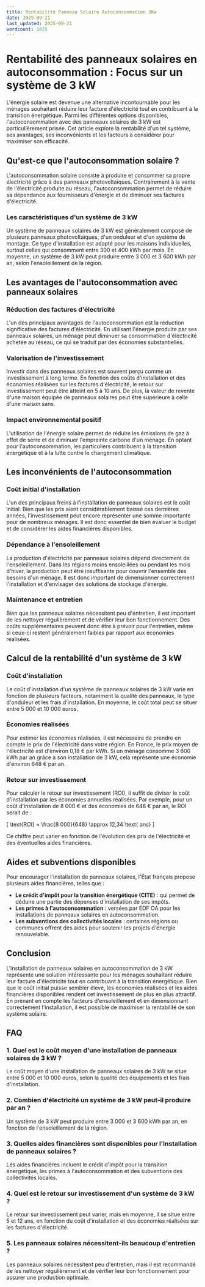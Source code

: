 ```yaml
---
title: Rentabilité Panneau Solaire Autoconsommation 3Kw
date: 2025-09-21
last_updated: 2025-09-21
wordcount: 1025
---
```


# Rentabilité des panneaux solaires en autoconsommation : Focus sur un système de 3 kW

L'énergie solaire est devenue une alternative incontournable pour les ménages souhaitant réduire leur facture d'électricité tout en contribuant à la transition énergétique. Parmi les différentes options disponibles, l'autoconsommation avec des panneaux solaires de 3 kW est particulièrement prisée. Cet article explore la rentabilité d'un tel système, ses avantages, ses inconvénients et les facteurs à considérer pour maximiser son efficacité.

## Qu'est-ce que l'autoconsommation solaire ?

L'autoconsommation solaire consiste à produire et consommer sa propre électricité grâce à des panneaux photovoltaïques. Contrairement à la vente de l'électricité produite au réseau, l'autoconsommation permet de réduire sa dépendance aux fournisseurs d'énergie et de diminuer ses factures d'électricité.

### Les caractéristiques d'un système de 3 kW

Un système de panneaux solaires de 3 kW est généralement composé de plusieurs panneaux photovoltaïques, d'un onduleur et d'un système de montage. Ce type d'installation est adapté pour les maisons individuelles, surtout celles qui consomment entre 300 et 400 kWh par mois. En moyenne, un système de 3 kW peut produire entre 3 000 et 3 600 kWh par an, selon l'ensoleillement de la région.

## Les avantages de l'autoconsommation avec panneaux solaires

### Réduction des factures d'électricité

L'un des principaux avantages de l'autoconsommation est la réduction significative des factures d'électricité. En utilisant l'énergie produite par ses panneaux solaires, un ménage peut diminuer sa consommation d'électricité achetée au réseau, ce qui se traduit par des économies substantielles.

### Valorisation de l'investissement

Investir dans des panneaux solaires est souvent perçu comme un investissement à long terme. En fonction des coûts d'installation et des économies réalisées sur les factures d'électricité, le retour sur investissement peut être atteint en 5 à 10 ans. De plus, la valeur de revente d'une maison équipée de panneaux solaires peut être supérieure à celle d'une maison sans.

### Impact environnemental positif

L'utilisation de l'énergie solaire permet de réduire les émissions de gaz à effet de serre et de diminuer l'empreinte carbone d'un ménage. En optant pour l'autoconsommation, les particuliers contribuent à la transition énergétique et à la lutte contre le changement climatique.

## Les inconvénients de l'autoconsommation

### Coût initial d'installation

L'un des principaux freins à l'installation de panneaux solaires est le coût initial. Bien que les prix aient considérablement baissé ces dernières années, l'investissement peut encore représenter une somme importante pour de nombreux ménages. Il est donc essentiel de bien évaluer le budget et de considérer les aides financières disponibles.

### Dépendance à l'ensoleillement

La production d'électricité par panneaux solaires dépend directement de l'ensoleillement. Dans les régions moins ensoleillées ou pendant les mois d'hiver, la production peut être insuffisante pour couvrir l'ensemble des besoins d'un ménage. Il est donc important de dimensionner correctement l'installation et d'envisager des solutions de stockage d'énergie.

### Maintenance et entretien

Bien que les panneaux solaires nécessitent peu d'entretien, il est important de les nettoyer régulièrement et de vérifier leur bon fonctionnement. Des coûts supplémentaires peuvent donc être à prévoir pour l'entretien, même si ceux-ci restent généralement faibles par rapport aux économies réalisées.

## Calcul de la rentabilité d'un système de 3 kW

### Coût d'installation

Le coût d'installation d'un système de panneaux solaires de 3 kW varie en fonction de plusieurs facteurs, notamment la qualité des panneaux, le type d'onduleur et les frais d'installation. En moyenne, le coût total peut se situer entre 5 000 et 10 000 euros.

### Économies réalisées

Pour estimer les économies réalisées, il est nécessaire de prendre en compte le prix de l'électricité dans votre région. En France, le prix moyen de l'électricité est d'environ 0,18 € par kWh. Si un ménage consomme 3 600 kWh par an grâce à son installation de 3 kW, cela représente une économie d'environ 648 € par an.

### Retour sur investissement

Pour calculer le retour sur investissement (ROI), il suffit de diviser le coût d'installation par les économies annuelles réalisées. Par exemple, pour un coût d'installation de 8 000 € et des économies de 648 € par an, le ROI serait de :

\[ \text{ROI} = \frac{8 000}{648} \approx 12,34 \text{ ans} \]

Ce chiffre peut varier en fonction de l'évolution des prix de l'électricité et des éventuelles aides financières.

## Aides et subventions disponibles

Pour encourager l'installation de panneaux solaires, l'État français propose plusieurs aides financières, telles que :

- **Le crédit d'impôt pour la transition énergétique (CITE)** : qui permet de déduire une partie des dépenses d'installation de ses impôts.
- **Les primes à l'autoconsommation** : versées par EDF OA pour les installations de panneaux solaires en autoconsommation.
- **Les subventions des collectivités locales** : certaines régions ou communes offrent des aides pour soutenir les projets d'énergie renouvelable.

## Conclusion

L'installation de panneaux solaires en autoconsommation de 3 kW représente une solution intéressante pour les ménages souhaitant réduire leur facture d'électricité tout en contribuant à la transition énergétique. Bien que le coût initial puisse sembler élevé, les économies réalisées et les aides financières disponibles rendent cet investissement de plus en plus attractif. En prenant en compte les facteurs d'ensoleillement et en dimensionnant correctement l'installation, il est possible de maximiser la rentabilité de son système solaire.

## FAQ

### 1. Quel est le coût moyen d'une installation de panneaux solaires de 3 kW ?

Le coût moyen d'une installation de panneaux solaires de 3 kW se situe entre 5 000 et 10 000 euros, selon la qualité des équipements et les frais d'installation.

### 2. Combien d'électricité un système de 3 kW peut-il produire par an ?

Un système de 3 kW peut produire entre 3 000 et 3 600 kWh par an, en fonction de l'ensoleillement de la région.

### 3. Quelles aides financières sont disponibles pour l'installation de panneaux solaires ?

Les aides financières incluent le crédit d'impôt pour la transition énergétique, les primes à l'autoconsommation et des subventions des collectivités locales.

### 4. Quel est le retour sur investissement d'un système de 3 kW ?

Le retour sur investissement peut varier, mais en moyenne, il se situe entre 5 et 12 ans, en fonction du coût d'installation et des économies réalisées sur les factures d'électricité.

### 5. Les panneaux solaires nécessitent-ils beaucoup d'entretien ?

Les panneaux solaires nécessitent peu d'entretien, mais il est recommandé de les nettoyer régulièrement et de vérifier leur bon fonctionnement pour assurer une production optimale.